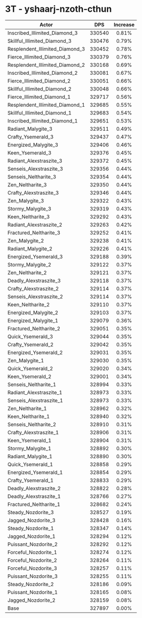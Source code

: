 # 3T - yshaarj-nzoth-cthun
| Actor | DPS | Increase |
|---|:---:|:---:|
|Inscribed_Illimited_Diamond_3|330540|0.81%|
|Skillful_Illimited_Diamond_3|330476|0.79%|
|Resplendent_Illimited_Diamond_3|330452|0.78%|
|Fierce_Illimited_Diamond_3|330379|0.76%|
|Resplendent_Illimited_Diamond_2|330168|0.69%|
|Inscribed_Illimited_Diamond_2|330081|0.67%|
|Fierce_Illimited_Diamond_2|330051|0.66%|
|Skillful_Illimited_Diamond_2|330048|0.66%|
|Fierce_Illimited_Diamond_1|329717|0.56%|
|Resplendent_Illimited_Diamond_1|329685|0.55%|
|Skillful_Illimited_Diamond_1|329683|0.54%|
|Inscribed_Illimited_Diamond_1|329651|0.53%|
|Radiant_Malygite_3|329511|0.49%|
|Crafty_Ysemerald_3|329437|0.47%|
|Energized_Malygite_3|329406|0.46%|
|Keen_Ysemerald_3|329376|0.45%|
|Radiant_Alexstraszite_3|329372|0.45%|
|Senseis_Alexstraszite_3|329356|0.44%|
|Senseis_Neltharite_3|329354|0.44%|
|Zen_Neltharite_3|329350|0.44%|
|Crafty_Alexstraszite_3|329346|0.44%|
|Zen_Malygite_3|329322|0.43%|
|Stormy_Malygite_3|329319|0.43%|
|Keen_Neltharite_3|329292|0.43%|
|Radiant_Alexstraszite_2|329263|0.42%|
|Fractured_Neltharite_3|329252|0.41%|
|Zen_Malygite_2|329238|0.41%|
|Radiant_Malygite_2|329226|0.41%|
|Energized_Ysemerald_3|329188|0.39%|
|Stormy_Malygite_2|329122|0.37%|
|Zen_Neltharite_2|329121|0.37%|
|Deadly_Alexstraszite_3|329118|0.37%|
|Crafty_Alexstraszite_2|329114|0.37%|
|Senseis_Alexstraszite_2|329114|0.37%|
|Keen_Neltharite_2|329110|0.37%|
|Energized_Malygite_2|329103|0.37%|
|Energized_Malygite_1|329079|0.36%|
|Fractured_Neltharite_2|329051|0.35%|
|Quick_Ysemerald_3|329044|0.35%|
|Crafty_Ysemerald_2|329042|0.35%|
|Energized_Ysemerald_2|329031|0.35%|
|Zen_Malygite_1|329030|0.35%|
|Quick_Ysemerald_2|329020|0.34%|
|Keen_Ysemerald_2|329001|0.34%|
|Senseis_Neltharite_1|328994|0.33%|
|Radiant_Alexstraszite_1|328973|0.33%|
|Senseis_Alexstraszite_1|328973|0.33%|
|Zen_Neltharite_1|328962|0.32%|
|Keen_Neltharite_1|328940|0.32%|
|Senseis_Neltharite_2|328910|0.31%|
|Crafty_Alexstraszite_1|328906|0.31%|
|Keen_Ysemerald_1|328904|0.31%|
|Stormy_Malygite_1|328892|0.30%|
|Radiant_Malygite_1|328890|0.30%|
|Quick_Ysemerald_1|328858|0.29%|
|Energized_Ysemerald_1|328854|0.29%|
|Crafty_Ysemerald_1|328833|0.29%|
|Deadly_Alexstraszite_2|328822|0.28%|
|Deadly_Alexstraszite_1|328766|0.27%|
|Fractured_Neltharite_1|328682|0.24%|
|Steady_Nozdorite_3|328527|0.19%|
|Jagged_Nozdorite_3|328428|0.16%|
|Steady_Nozdorite_1|328347|0.14%|
|Jagged_Nozdorite_1|328294|0.12%|
|Puissant_Nozdorite_2|328292|0.12%|
|Forceful_Nozdorite_1|328274|0.12%|
|Forceful_Nozdorite_2|328264|0.11%|
|Forceful_Nozdorite_3|328257|0.11%|
|Puissant_Nozdorite_3|328255|0.11%|
|Steady_Nozdorite_2|328186|0.09%|
|Puissant_Nozdorite_1|328165|0.08%|
|Jagged_Nozdorite_2|328159|0.08%|
|Base|327897|0.00%|

